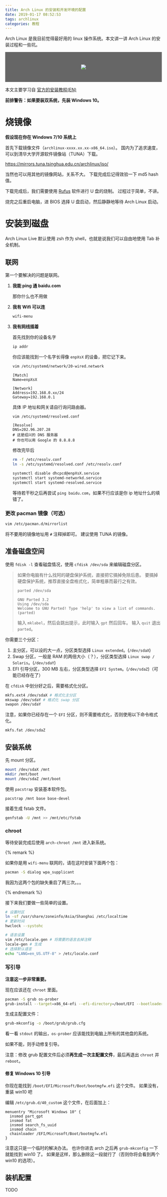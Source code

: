 ```yaml
---
title: Arch Linux 的安装和开发环境的配置
date: 2019-01-17 08:52:53
tags: archlinux
categories: 教程
---
```


Arch Linux 是我目前觉得最好用的 linux 操作系统。本文讲一讲 Arch Linux 的安装过程和一些坑。

<div style="text-align:center;background-color:#666;padding:40px 0;"><img src="https://wiki.archlinux.org/extensions/ArchLinux/modules/archnavbar/archlogo.svg?29b1c"></div>

本文主要学习自 [官方的安装教程(EN)](https://wiki.archlinux.org/index.php/installation_guide)

**前排警告：如果要装双系统，先装 Windows 10。**

# 烧镜像

**假设现在你在 Windows 7/10 系统上**

首先下载镜像文件（`archlinux-xxxx.xx.xx-x86_64.iso`）。
国内为了追求速度，可以到清华大学开源软件镜像站（TUNA）下载。

<https://mirrors.tuna.tsinghua.edu.cn/archlinux/iso/>

当然也可以用其他的镜像网站，关系不大。
下载完成后记得效验一下 md5 hash 值。

下载完成后，我们需要使用 [Rufus](https://rufus.ie/) 软件进行 U 盘的烧制。
过程过于简单，不讲。

烧完之后重启电脑，进 BIOS 选择 U 盘启动，然后静静地等待 Arch Linux 启动。

# 安装到磁盘

Arch Linux Live 默认使用 zsh 作为 shell，也就是说我们可以自由地使用 Tab 补全机制。

## 联网

第一个要解决的问题是联网。

1. **我能 ping 通 baidu.com**

   那你什么也不用做

2. **我有 Wifi 可以连**

   ```bash
   wifi-menu
   ```

3. **我有网线插着**

   首先找到你的设备名字

   ```bash
   ip addr
   ```

   你应该能找到一个名字长得像 `enpXsX` 的设备，把它记下来。

   ```bash
   vim /etc/systemd/network/20-wired.network
   ```

   ```plain
   [Match]
   Name=enpXsX

   [Network]
   Address=192.168.0.xx/24
   Gateway=192.168.0.1
   ```

   具体 IP 地址和网关请自行询问路由器。

   ```bash
   vim /etc/systemd/resolved.conf
   ```

   ```plain
   [Resolve]
   DNS=202.96.207.28
   # 这是绍兴的 DNS 服务器
   # 你也可以用 Google 的 8.8.8.8
   ```

   修改完毕后

   ```bash
   rm -f /etc/resolv.conf
   ln -s /etc/systemd/resolved.conf /etc/resolv.conf

   systemctl disable dhcpcd@enpXsX.service
   systemctl start systemd-networkd.service
   systemctl start systemd-resolved.service
   ```

   等待若干秒之后再尝试 `ping baidu.com`，如果不行应该是你 ip 地址什么的填错了。

### 更改 pacman 镜像（可选）

```bash
vim /etc/pacman.d/mirrorlist
```

将不要用的镜像地址用 `#` 注释掉即可。
建议使用 TUNA 的镜像。

## 准备磁盘空间

使用 `fdisk -l` 查看磁盘情况，使用 `cfdisk /dev/sda` 来编辑磁盘分区。

> 如果你电脑有什么找阿的硬盘保护系统，直接把它搞掉免除后患。
> 要搞掉硬盘保护系统，推荐直接全盘格式化，简单粗暴而最行之有效。
>
> ```bash
> parted /dev/sda
> ```
>
> ```plain
> GNU Parted 3.2
> Using /dev/sda
> Welcome to GNU Parted! Type 'help' to view a list of commands.
> (parted)
> ```
>
> 输入 `mklabel`，然后会跳出提示，此时输入 `gpt` 然后回车。
> 输入 `quit` 退出 `parted`。

你需要三个分区：

1. 主分区，可以设的大一点，分区类型选择 `Linux extended`。(`/dev/sdaX`)
2. Swap 分区，一般是 RAM 的两倍大小（？），分区类型选择 `Linux swap / Solaris`。(`/dev/sdaY`)
3. EFI 引导分区，300 MB 左右，分区类型选择 `EFI System`。(`/dev/sdaZ`)（可能已经存在了）

在 `cfdisk` 中划分好之后，需要格式化分区。

```bash
mkfs.ext4 /dev/sdaX # 格式化主分区
mkswap /dev/sdaY # 格式化 swap 分区
swapon /dev/sdaY
```

注意，如果你已经存在一个 `EFI` 分区，则不需要格式化，否则使用以下命令格式化。

``` bash
mkfs.fat /dev/sdaZ
```

## 安装系统

先 mount 分区。

```bash
mount /dev/sdaX /mnt
mkdir /mnt/boot
mount /dev/sdaZ /mnt/boot
```

使用 `pacstrap` 安装基本软件包。

```bash
pacstrap /mnt base base-devel
```

接着生成 fstab 文件。

```bash
genfstab -U /mnt >> /mnt/etc/fstab
```

### chroot

等待安装完成后使用 `arch-chroot /mnt` 进入新系统。

{% remark %}

如果你是用 `wifi-menu` 联网的，请在这时安装下面两个包：

```bash
pacman -S dialog wpa_supplicant
```

<span class="truth" title="mdzz">我因为这两个包的缺失重启了两三次。。。</span>

{% endremark %}

接下来我们要做一些简单的设置。

```bash
# 设置时区
ln -sf /usr/share/zoneinfo/Asia/Shanghai /etc/localtime
# 更新时间
hwclock --systohc

# 语言设置
vim /etc/locale.gen # 将需要的语言去掉注释
locale-gen # 生成
# 选择默认语言
echo "LANG=en_US.UTF-8" > /etc/locale.conf
```

### 写引导

**注意这一步非常重要。**

现在应该还在 `chroot` 里面。

```bash
pacman -S grub os-prober
grub-install --target=x86_64-efi --efi-directory=/boot/EFI --bootloader-id=grub
```

生成主配置文件：

```bash
grub-mkconfig -o /boot/grub/grub.cfg
```

看一看 `stdout` 的输出，`os-prober` 应该能找到电脑上所有的其他盘的系统。

如果不能，则手动修复引导。

注意：修改 grub 配置文件后必须**再生成一次主配置文件**，最后再退出 `chroot` 并 `reboot`。

#### 修复 Windows 10 引导

你现在能找到 `/boot/EFI/Microsoft/Boot/bootmgfw.efi` 这个文件。
<span class="truth">如果没有，重装 win10 吧</span>

编辑 `/etc/grub.d/40_custom` 这个文件，在后面加上：

```plain
menuentry "Microsoft Windows 10" {
  insmod part_gpt
  insmod fat
  insmod search_fs_uuid
  insmod chain
  chainloader /EFI/Microsoft/Boot/bootmgfw.efi
}
```

注意这只是一个临时的解决办法。
也许你进去 arch 之后再 `grub-mkconfig` 一下就能找到 win10 了。
如果是这样，那么删除这一段就行了（否则你将会看到两个 win10 的选项）。

## 装机配置

TODO

